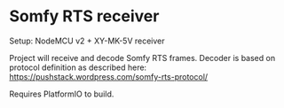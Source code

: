 # Somfy RTS receiver
Setup: NodeMCU v2 + XY-MK-5V receiver

Project will receive and decode Somfy RTS frames. Decoder is based on protocol definition as described here: https://pushstack.wordpress.com/somfy-rts-protocol/

Requires PlatformIO to build. 

